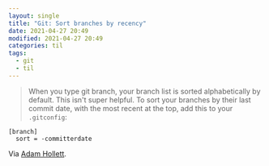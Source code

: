 ```yaml
---
layout: single
title: "Git: Sort branches by recency"
date: 2021-04-27 20:49
modified: 2021-04-27 20:49
categories: til
tags:
  - git
  - til
---
```


> When you type git branch, your branch list is sorted alphabetically by default.
> This isn't super helpful. To sort your branches by their last commit date,
> with the most recent at the top, add this to your `.gitconfig`:

```
[branch]
  sort = -committerdate
```

Via [Adam Hollett](https://dev.to/admhlt/terminal-tricks-from-my-dotfiles-2moe).
